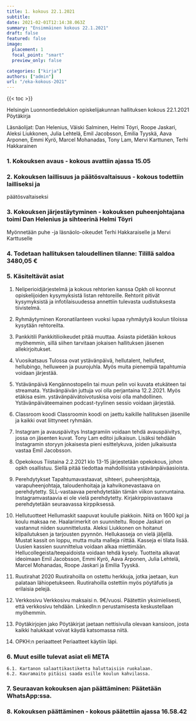 ```yaml
---
title: 1. kokous 22.1.2021
subtitle: 
date: 2021-02-01T12:14:38.063Z
summary: "Ensimmäinen kokous 22.1.2021"
draft: false
featured: false
image:
  placement: 1
  focal_point: "smart"
  preview_only: false

categories: ["kirja"]
authors: ["admin"]
url: "/eka-kokous-2021"
---
```

{{< toc >}}

Helsingin Luonnontiedelukion opiskelijakunnan hallituksen kokous 22.1.2021
Pöytäkirja

Läsnäolijat: Dan Helenius, Väiski Salminen, Helmi Töyri, Roope Jaskari, Aleksi Liukkonen, Julia Lehtelä, Emil Jacobsson, Emilia Tyyskä, Aava Arponen, Emmi Kyrö, Marcel Mohanadas, Tony Lam, Mervi Karttunen, Terhi Hakkarainen

### 1. Kokouksen avaus - kokous avattiin ajassa 15.05
### 2. Kokouksen laillisuus ja päätösvaltaisuus - kokous todettiin lailliseksi ja
päätösvaltaiseksi
### 3. Kokouksen järjestäytyminen - kokouksen puheenjohtajana toimi Dan Helenius  ja sihteerinä Helmi Töyri
Myönnetään puhe -ja läsnäolo-oikeudet Terhi Hakkaraiselle ja Mervi Karttuselle
### 4. Todetaan hallituksen taloudellinen tilanne: Tilillä saldoa 3480,05 €
### 5. Käsiteltävät asiat

1. Neliperioidjärjestelmä ja kokous rehtorien kanssa
		Opkh oli koonnut opiskelijoiden kysymyksistä listan rehtoreille. Rehtorit pitivät kysymyksistä ja infotilaisuudessa annettiin tulevasta uudistuksesta tiivistelmä.

2. Ryhmäytyminen
		Koronatilanteen vuoksi lupaa ryhmäytyä koulun tiloissa kysytään rehtoreilta.

3. Pankkitili
		Pankkitilioikeudet pitää muuttaa. Asiasta pidetään kokous myöhemmin, sillä siihen tarvitaan jokaisen hallituksen jäsenen allekirjoitukset.

4. Vuosikatsaus
		Tulossa ovat ystävänpäivä, hellutalent, hellufest, hellubingo, helluween ja puurojuhla. Myös muita pienempiä tapahtumia voidaan järjestää.

5. Ystävänpäivä
		Kengännostopelin tai muun pelin voi kuvata etukäteen tai streamata. Ystävänpäivän juttuja voi olla perjantaina 12.2.2021. Myös etäkisa esim. ystävänpäivätoivotuskisa voisi olla mahdollinen. Ystävänpäiväteemainen podcast-tyylinen sessio voidaan järjestää.

6. Classroom koodi
		Classroomin koodi on jaettu kaikille hallituksen jäsenille ja kaikki ovat liittyneet ryhmään.

7. Instagram ja avauspäivitys
		Instagramiin voidaan tehdä avauspäivitys, jossa on jäsenten kuvat. Tony Lam editoi julkaisun. Lisäksi tehdään Instagramin storyyn jokaisesta pieni esittelykuva, joiden julkaisusta vastaa Emil Jacobsson. 

8. Opekokous
		Tiistaina 2.2.2021 klo 13-15 järjestetään opekokous, johon opkh osallistuu. Siellä pitää tiedottaa mahdollisista ystävänpäiväasioista.

9. Perehdytykset
		Tapahtumavastaavat, sihteeri, puheenjohtaja, varapuheenjohtaja, taloudenhoitaja ja kahvikonevastaava on perehdytetty. SLL-vastaavaa perehdytetään tämän viikon sunnuntaina. Instagramvastaavia ei ole vielä perehdytetty. Kirjakirppisvastaava perehdytetään seuraavassa kirppiksessä.

10. Hellutuotteet
		Hellumaskit saapuvat koululle piakkoin. Niitä on 1600 kpl ja koulu maksaa ne.
		Haalarimerkit on suunniteltu. Roope Jaskari on vastannut niiden suunnittelusta. Aleksi Liukkonen on hoitanut kilpailutuksen ja tarjousten pyynnön.
		Hellukasseja on vielä jäljellä. Mustat kassit on loppu, mutta muita malleja riittää. Kasseja ei tilata lisää. Uusien kassien suunnittelua voidaan alkaa miettimään.
		Hellucollegeista/teepaidoista voidaan tehdä kysely. Tuotteita alkavat ideoimaan Emil Jacobsson, Emmi Kyrö, Aava Arponen, Julia Lehtelä, Marcel Mohanadas, Roope Jaskari ja Emilia Tyyskä. 

11. Ruutirahat 2020
		Ruutirahoilla on ostettu herkkuja, jotka jaetaan, kun palataan lähiopetukseen. Ruutirahoilla ostettiin myös pöytäfutis ja erilaisia pelejä.

12. Verkkosivu
		Verkkosivu maksaisi n. 9€/vuosi. Päätettiin yksimielisesti, että verkkosivu tehdään. LinkedIn:n perustamisesta keskustellaan myöhemmin.

13. Pöytäkirjojen jako
		Pöytäkirjat jaetaan nettisivulla olevaan kansioon, josta kaikki halukkaat voivat käydä katsomassa niitä.

14. OPKH:n periaatteet
		Periaatteet käytiin läpi.

### 6. Muut esille tulevat asiat eli META
	6.1. Kartanon salaattikastiketta haluttaisiin ruokalaan.
	6.2. Kauramaito pitäisi saada esille koulun kahvilassa.
### 7. Seuraavan kokouksen ajan päättäminen: Päätetään WhatsApp:ssa.
### 8. Kokouksen päättäminen - kokous päätettiin ajassa 16.58.42
